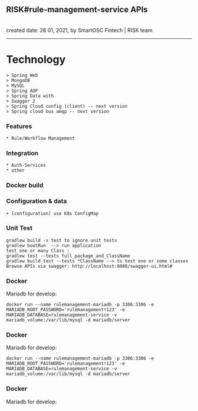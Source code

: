 <h2>RISK#rule-management-service APIs</h2>
<br>created date: 28 01, 2021, by SmartOSC Fintech | RISK team

********************************************************************************************************* 
# Technology
	> Spring Web
	> MongoDB
	> MySQL
	> Spring AOP
	> Spring Data with 
	> Swagger 2
	> Spring Cloud config (client) -- next version
	> Spring cloud bus amqp -- next version

### Features
	* Rule/Workflow Management

### Integration
	* Auth-Services
	* other

### Docker build

### Configuration & data

	+ [configuration] use K8s ConfigMap

### Unit Test
	gradlew build -x test to ignore unit tests
	gradlew bootRun  --> run application
	test one or many Class :   
	gradlew test --tests full_package_and_ClassName
	gradlew build test --tests *ClassName --> to test one or some classes  
	Browse APIs via swagger: http://localhost:8080/swagger-ui.html#

### Docker
Mariadb for develop:

    docker run --name rulemanagement-mariadb -p 3306:3306 -e MARIADB_ROOT_PASSWORD='rulemanagement!123' -e MARIADB_DATABASE=rulemanagement-service -v mariadb_volume:/var/lib/mysql -d mariadb/server
### Docker
Mariadb for develop:

    docker run --name rulemanagement-mariadb -p 3306:3306 -e MARIADB_ROOT_PASSWORD='rulemanagement!123' -e MARIADB_DATABASE=rulemanagement-service -v mariadb_volume:/var/lib/mysql -d mariadb/server
### Docker
Mariadb for develop:
